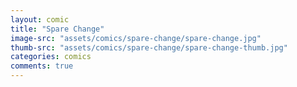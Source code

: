 ```yaml
---
layout: comic
title: "Spare Change"
image-src: "assets/comics/spare-change/spare-change.jpg"
thumb-src: "assets/comics/spare-change/spare-change-thumb.jpg"
categories: comics
comments: true
---
```

